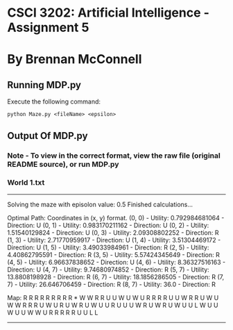 # CSCI 3202: Artificial Intelligence - Assignment 5
# By Brennan McConnell
## Running MDP.py
Execute the following command:
```
python Maze.py <fileName> <epsilon>
```

## 

## Output Of MDP.py
### Note - To view in the correct format, view the raw file (original README source), or run MDP.py

### World 1.txt
-----------------------------------


Solving the maze with episolon value: 0.5
Finished calculations...


Optimal Path:
Coordinates in (x, y) format.
(0, 0) - Utility: 0.792984681064 - Direction: U
(0, 1) - Utility: 0.983170211162 - Direction: U
(0, 2) - Utility: 1.51540129824 - Direction: U
(0, 3) - Utility: 2.09308802252 - Direction: R
(1, 3) - Utility: 2.71770959917 - Direction: U
(1, 4) - Utility: 3.51304469172 - Direction: U
(1, 5) - Utility: 3.49033984961 - Direction: R
(2, 5) - Utility: 4.40862795591 - Direction: R
(3, 5) - Utility: 5.57424345649 - Direction: R
(4, 5) - Utility: 6.96637838652 - Direction: U
(4, 6) - Utility: 8.36327516163 - Direction: U
(4, 7) - Utility: 9.74680974852 - Direction: R
(5, 7) - Utility: 13.8808198928 - Direction: R
(6, 7) - Utility: 18.1856286505 - Direction: R
(7, 7) - Utility: 26.646706459 - Direction: R
(8, 7) - Utility: 36.0 - Direction: R



Map:
R R R R R R R R R *
W W R R U U W U W U
R R R R U U W R R U
W U W W R R R U W U
R U W R U W U U R U
U U W R U W R U W U
U L W U U W U U W W
U R R R R R U U L L

-----------------------------------
